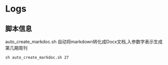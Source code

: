 # Logs


## 脚本信息
auto_create_markdoc.sh
自动将markdown转化成Docx文档,入参数字表示生成第几期周刊
```
sh auto_create_markdoc.sh 27
```